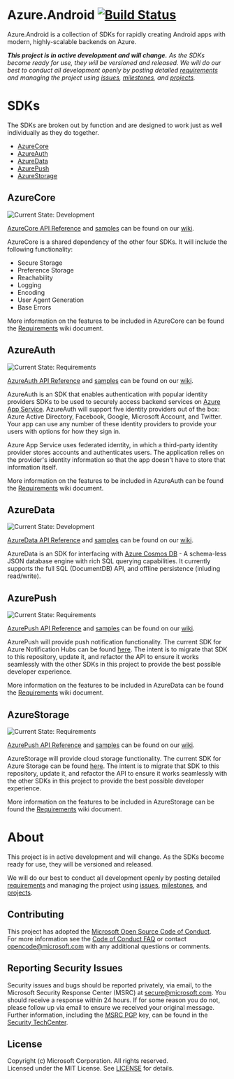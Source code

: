 # Azure.Android [![Build Status](https://travis-ci.org/Azure/Azure.Android.svg?branch=master)](https://travis-ci.org/Azure/Azure.Android)

Azure.Android is a collection of SDKs for rapidly creating Android apps with modern, highly-scalable backends on Azure.

_**This project is in active development and will change.** As the SDKs become ready for use, they will be versioned and released. We will do our best to conduct all development openly by posting detailed [requirements](https://github.com/Azure/Azure.Android/wiki/Requirements) and managing the project using [issues](https://github.com/Azure/Azure.Android/issues), [milestones](https://github.com/Azure/Azure.Android/milestones), and [projects](https://github.com/Azure/Azure.Android/projects)._

# SDKs
The SDKs are broken out by function and are designed to work just as well individually as they do together.
- [AzureCore](#azurecore)
- [AzureAuth](#azureauth)
- [AzureData](#azuredata)
- [AzurePush](#azurepush)
- [AzureStorage](#azurestorage)

## AzureCore
![Current State: Development](https://img.shields.io/badge/Current_State-Development-blue.svg)

[AzureCore API Reference](https://github.com/Azure/Azure.Android/wiki/AzureCore) and [samples](https://github.com/Azure/Azure.Android/wiki/AzureCore) can be found on our [wiki](https://github.com/Azure/Azure.Android/wiki).

AzureCore is a shared dependency of the other four SDKs. It will include the following functionality:
- Secure Storage
- Preference Storage
- Reachability
- Logging
- Encoding
- User Agent Generation
- Base Errors

More information on the features to be included in AzureCore can be found the [Requirements](https://github.com/Azure/Azure.Android/wiki/Requirements-AzureCore) wiki document.


## AzureAuth
![Current State: Requirements](https://img.shields.io/badge/Current_State-Requirements-red.svg)

[AzureAuth API Reference](https://github.com/Azure/Azure.Android/wiki/AzureAuth) and [samples](https://github.com/Azure/Azure.Android/wiki/AzureAuth) can be found on our [wiki](https://github.com/Azure/Azure.Android/wiki).

AzureAuth is an SDK that enables authentication with popular identity providers SDKs to be used to securely access backend services on [Azure App Service](https://docs.microsoft.com/en-us/azure/app-service/app-service-authentication-overview). AzureAuth will support five identity providers out of the box: Azure Active Directory, Facebook, Google, Microsoft Account, and Twitter. Your app can use any number of these identity providers to provide your users with options for how they sign in.

Azure App Service uses federated identity, in which a third-party identity provider stores accounts and authenticates users. The application relies on the provider's identity information so that the app doesn't have to store that information itself. 

More information on the features to be included in AzureAuth can be found the [Requirements](https://github.com/Azure/Azure.Android/wiki/Requirements-AzureAuth) wiki document.


## AzureData
![Current State: Development](https://img.shields.io/badge/Current_State-Development-blue.svg)

[AzureData API Reference](https://github.com/Azure/Azure.Android/wiki/AzureData) and [samples](https://github.com/Azure/Azure.Android/wiki/AzureData) can be found on our [wiki](https://github.com/Azure/Azure.Android/wiki).

AzureData is an SDK for interfacing with [Azure Cosmos DB](https://docs.microsoft.com/en-us/azure/cosmos-db/sql-api-introduction) - A schema-less JSON database engine with rich SQL querying capabilities. It currently supports the full SQL (DocumentDB) API, and offline persistence (inluding read/write).


## AzurePush
![Current State: Requirements](https://img.shields.io/badge/Current_State-Requirements-red.svg)

[AzurePush API Reference](https://github.com/Azure/Azure.Android/wiki/AzurePush) and [samples](https://github.com/Azure/Azure.Android/wiki/AzurePush) can be found on our [wiki](https://github.com/Azure/Azure.Android/wiki).

AzurePush will provide push notification functionality.  The current SDK for Azure Notification Hubs can be found [here](https://github.com/Azure/azure-notificationhubs/tree/master/Android/notification-hubs-sdk). The intent is to migrate that SDK to this repository, update it, and refactor the API to ensure it works seamlessly with the other SDKs in this project to provide the best possible developer experience.


More information on the features to be included in AzureData can be found the [Requirements](https://github.com/Azure/Azure.Android/wiki/Requirements-AzurePush) wiki document.


## AzureStorage
![Current State: Requirements](https://img.shields.io/badge/Current_State-Requirements-red.svg)

[AzurePush API Reference](https://github.com/Azure/Azure.Android/wiki/AzurePush) and [samples](https://github.com/Azure/Azure.Android/wiki/AzurePush) can be found on our [wiki](https://github.com/Azure/Azure.Android/wiki).

AzureStorage will provide cloud storage functionality.  The current SDK for Azure Storage can be found [here](https://github.com/Azure/azure-storage-android). The intent is to migrate that SDK to this repository, update it, and refactor the API to ensure it works seamlessly with the other SDKs in this project to provide the best possible developer experience.

More information on the features to be included in AzureStorage can be found the [Requirements](https://github.com/Azure/Azure.Android/wiki/Requirements-AzureStorage) wiki document.


# About
This project is in active development and will change. As the SDKs become ready for use, they will be versioned and released.

We will do our best to conduct all development openly by posting detailed [requirements](https://github.com/Azure/Azure.Android/wiki/Requirements) and managing the project using [issues](https://github.com/Azure/Azure.Android/issues), [milestones](https://github.com/Azure/Azure.Android/milestones), and [projects](https://github.com/Azure/Azure.Android/projects).

## Contributing
This project has adopted the [Microsoft Open Source Code of Conduct](https://opensource.microsoft.com/codeofconduct/).  
For more information see the [Code of Conduct FAQ](https://opensource.microsoft.com/codeofconduct/faq/) or contact [opencode@microsoft.com](mailto:opencode@microsoft.com) with any additional questions or comments.

## Reporting Security Issues
Security issues and bugs should be reported privately, via email, to the Microsoft Security Response Center (MSRC) at [secure@microsoft.com](mailto:secure@microsoft.com). You should receive a response within 24 hours. If for some reason you do not, please follow up via email to ensure we received your original message. Further information, including the [MSRC PGP](https://technet.microsoft.com/en-us/security/dn606155) key, can be found in the [Security TechCenter](https://technet.microsoft.com/en-us/security/default).

## License
Copyright (c) Microsoft Corporation. All rights reserved.  
Licensed under the MIT License.  See [LICENSE](License) for details.
